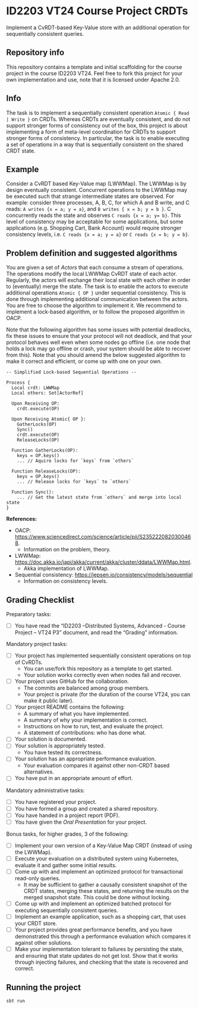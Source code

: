 # ID2203 VT24 Course Project CRDTs

Implement a CvRDT-based Key-Value store with an additional operation for sequentially consistent queries.

## Repository info
This repository contains a template and initial scaffolding for the course project in the course ID2203 VT24. Feel free to fork this project for your own implementation and use, note that it is licensed under Apache 2.0.

## Info
The task is to implement a sequentially consistent operation `Atomic { Read | Write }` on CRDTs. Whereas CRDTs are eventually consistent, and do not support stronger forms of consistency out of the box, this project is about implementing a form of meta-level coordination for CRDTs to support stronger forms of consistency. In particular, the task is to enable executing a set of operations in a way that is sequentially consistent on the shared CRDT state.

## Example
Consider a CvRDT based Key-Value map (LWWMap). The LWWMap is by design eventually consistent. Concurrent operations to the LWWMap may be executed such that strange intermediate states are observed. For example: consider three processes, A, B, C, for which A and B write, and C reads: `A writes {x = a; y = a}`, and `B writes { x = b; y = b }`. C concurrently reads the state and observes `C reads {x = a; y= b}`. This level of consistency may be acceptable for some applications, but some applications (e.g. Shopping Cart, Bank Account) would require stronger consistency levels, i.e. `C reads {x = a; y = a}` or `C reads {x = b; y = b}`. 

## Problem definition and suggested algorithms
You are given a set of *Actors* that each consume a stream of operations. The operations modify the local LWWMap CvRDT state of each actor. Regularly, the actors will exchange their local state with each other in order to (eventually) merge the state. The task is to enable the actors to execute additional operations `Atomic { OP }` under sequential consistency. This is done through implementing additional communication between the actors. You are free to choose the algorithm to implement it. We recommend to implement a lock-based algorithm, or to follow the proposed algorithm in OACP. 

Note that the following algorithm has some issues with potential deadlocks, fix these issues to ensure that your protocol will not deadlock, and that your protocol behaves well even when some nodes go offline (i.e. one node that holds a lock may go offline or crash, your system should be able to recover from this). Note that you should amend the below suggested algorithm to make it correct and efficient, or come up with one on your own.

```
-- Simplified Lock-based Sequential Operations --

Process {
  Local crdt: LWWMap
  Local others: Set[ActorRef]

  Upon Receiving OP:
    crdt.execute(OP)

  Upon Receiving Atomic{ OP }:
    GatherLocks(OP)
    Sync()
    crdt.execute(OP)
    ReleaseLocks(OP)

  Function GatherLocks(OP):
    keys = OP.keys()
    ... // Aquire locks for `keys` from `others`

  Function ReleaseLocks(OP):
    keys = OP.keys()
    ... // Release locks for `keys` to `others`

  Function Sync():
    ... // Get the latest state from `others` and merge into local state
}
```

**References:**

- OACP: https://www.sciencedirect.com/science/article/pii/S2352220820300468.
  - Information on the problem, theory.
- LWWMap: https://doc.akka.io/japi/akka/current/akka/cluster/ddata/LWWMap.html.
  - Akka implementation of LWWMap.
- Sequential consistency: https://jepsen.io/consistency/models/sequential 
  - Information on consistency levels.

## Grading Checklist

Preparatory tasks:
- [ ] You have read the “ID2203 –Distributed Systems, Advanced - Course Project – VT24 P3” document, and read the “Grading” information.

Mandatory project tasks:
- [ ] Your project has implemented sequentially consistent operations on top of CvRDTs. 
  - You can use/fork this repository as a template to get started.
  - Your solution works correctly even when nodes fail and recover.
- [ ] Your project uses GitHub for the collaboration.
  - The commits are balanced among group members.
  - Your project is private (for the duration of the course VT24, you can make it public later).
- [ ] Your project README contains the following:
  - A summary of what you have implemented.
  - A summary of why your implementation is correct.
  - Instructions on how to run, test, and evaluate the project.
  - A statement of contributions: who has done what.
- [ ] Your solution is documented.
- [ ] Your solution is appropriately tested.
  - You have tested its correctness.
- [ ] Your solution has an appropriate performance evaluation.
  - Your evaluation compares it against other non-CRDT based alternatives.
- [ ] You have put in an appropriate amount of effort.

Mandatory administrative tasks:
- [ ] You have registered your project.
- [ ] You have formed a group and created a shared repository.
- [ ] You have handed in a project report (PDF).
- [ ] You have given the *Oral Presentation* for your project.

Bonus tasks, for higher grades, 3 of the following:
- [ ] Implement your own version of a Key-Value Map CRDT (instead of using the LWWMap).
- [ ] Execute your evaluation on a distributed system using Kubernetes, evaluate it and gather some initial results.
- [ ] Come up with and implement an optimized protocol for transactional read-only queries.
  - It may be sufficient to gather a causally consistent snapshot of the CRDT states, merging these states, and returning the results on the merged snapshot state. This could be done without locking.
- [ ] Come up with and implement an optimized batched protocol for executing sequentially consistent queries.
- [ ] Implement an example application, such as a shopping cart, that uses your CRDT store.
- [ ] Your project provides great performance benefits, and you have demonstrated this through a performance evaluation which compares it against other solutions.
- [ ] Make your implementation tolerant to failures by persisting the state, and ensuring that state updates do not get lost. Show that it works through injecting failures, and checking that the state is recovered and correct.

## Running the project
```
sbt run
```